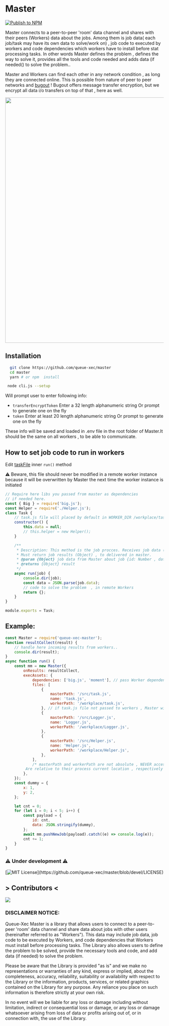 # Master

[![Publish to NPM](https://github.com/queue-xec/master/actions/workflows/publish_npm.yml/badge.svg)](https://github.com/queue-xec/master/actions/workflows/publish_npm.yml)


Master connects to a peer-to-peer 'room' data channel and shares with their peers (Workers) data about the jobs. Among them is job data( each job/task may have its own data to solve/work on) , job code to executed by workers and code dependencies which workers have to install before stat processing tasks. In other words Master defines the problem , defines the way to solve it, provides all the tools and code needed and adds data (if needed() to solve the problem..

Master and Workers can find each other in any network condition , as long they are connected online. This is possible from nature of peer to peer networks and [bugout](https://github.com/chr15m/bugout) ! Bugout offers message transfer encryption, but we encrypt all data i/o transfers on top of that , here as well.

<img  height="780px"  src="./examples/demo.gif">

## Installation

```bash
  git clone https://github.com/queue-xec/master
  cd master
  yarn # or npm  install
```

```bash
 node cli.js --setup
```

Will prompt user to enter following info:

-   `transferEncryptToken` Enter a 32 length alphanumeric string Or prompt to generate one on the fly
-   `token` Enter at least 20 length alphanumeric string Or prompt to generate one on the fly

These info will be saved and loaded in .env file in the root folder of Master.It should be the same on all workers , to be able to communicate.

## How to set job code to run in workers

Edit [taskFile](https://github.com/queue-xec/master/blob/devel/src/task.js) inner `run()` method

 ⚠️ Beware, this file should never be modified in a remote worker instance because it will be overwritten by Master the next time the worker instance is initiated

```javascript
// Require here libs you passed from master as dependencies
// if needed here.
const { Big } = require('big.js');
const Helper = require('./Helper.js');
class Task {
    // task.js file will placed by default in WORKER_DIR /workplace/task.js
    constructor() {
        this.data = null;
        // this.helper = new Helper();
    }

    /**
     * Description: This method is the job procces. Receives job data (job)
     * Must return job results (Object) , to delivered in master.
     * @param {Object} job data from Master about job {id: Number , data: String (needs JSON.parse)}
     * @returns {Object} result
     */
    async run(job) {
        console.dir(job);
        const data = JSON.parse(job.data);
        // code to solve the problem  , in remote Workers
        return {};
    }
}

module.exports = Task;
```

## Example:

```js
const Master = require('queue-xec-master');
function resultCollect(result) {
    // handle here incoming results from workers..
    console.dir(result);
}
async function run() {
    const mm = new Master({
        onResults: resultCollect,
        execAssets: {
            dependencies: ['big.js', 'moment'], // pass Worker dependencies
            files: [
                {
                    masterPath: '/src/task.js',
                    name: 'task.js',
                    workerPath: '/workplace/task.js',
                }, // if task.js file not passed to workers , Master will use default one located in /src/task.js , here you can ovverride it by changing above details
                {
                    masterPath: '/src/Logger.js',
                    name: 'Logger.js',
                    workerPath: '/workplace/Logger.js',
                },
                {
                    masterPath: '/src/Helper.js',
                    name: 'Helper.js',
                    workerPath: '/workplace/Helper.js',
                },
            ],
            /* masterPath and workerPath are not absolute , NEVER access files out of their process.cwd()  path.
	     Are relative to their process current location , respectively */
        },
    });
    const dummy = {
        x: 1,
        y: 2,
    };

    let cnt = 0;
    for (let i = 0; i < 5; i++) {
        const payload = {
            id: cnt,
            data: JSON.stringify(dummy),
        };
        await mm.pushNewJob(payload).catch((e) => console.log(e));
        cnt += 1;
    }
}
```

### ⚠️ Under development ⚠️

[![MIT License](https://img.shields.io/apm/l/atomic-design-ui.svg?)](https://github.com/queue-xec/master/blob/devel/LICENSE)

## > Contributors <

<a  href="https://github.com/queue-xec/master/graphs/contributors">
<img  src="https://contrib.rocks/image?repo=queue-xec/master"  />
</a>

### DISCLAIMER NOTICE:

Queue-Xec Master is a library that allows users to connect to a peer-to-peer 'room' data channel and share data about jobs with other users (hereinafter referred to as "Workers"). This data may include job data, job code to be executed by Workers, and code dependencies that Workers must install before processing tasks. The Library also allows users to define the problem to be solved, provide the necessary tools and code, and add data (if needed) to solve the problem.

Please be aware that the Library is provided "as is" and we make no representations or warranties of any kind, express or implied, about the completeness, accuracy, reliability, suitability or availability with respect to the Library or the information, products, services, or related graphics contained on the Library for any purpose. Any reliance you place on such information is therefore strictly at your own risk.

In no event will we be liable for any loss or damage including without limitation, indirect or consequential loss or damage, or any loss or damage whatsoever arising from loss of data or profits arising out of, or in connection with, the use of the Library.
